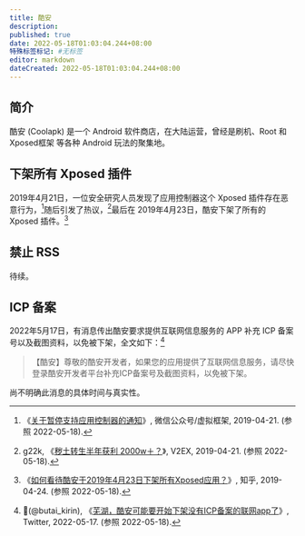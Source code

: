 ```yaml
---
title: 酷安
description:
published: true
date: 2022-05-18T01:03:04.244+08:00
特殊标签标记: #无标签
editor: markdown
dateCreated: 2022-05-18T01:03:04.244+08:00
---
```


## 简介

酷安 (Coolapk) 是一个 Android 软件商店，在大陆运营，曾经是刷机、Root 和 Xposed框架 等各种 Android 玩法的聚集地。

## 下架所有 Xposed 插件

2019年4月21日，一位安全研究人员发现了应用控制器这个 Xposed 插件存在恶意行为，[^VLtf0]随后引发了热议，[^557351]最后在 2019年4月23日，酷安下架了所有的 Xposed 插件。[^14427]

[^VLtf0]: 《[关于暂停支持应用控制器的通知](http://archiveiya74codqgiixo33q62qlrqtkgmcitqx5u2oeqnmn5bpcbiyd.onion/dN6TJ "https://mp.weixin.qq.com/s/RHNXuu60b4mb_tVLtf0GXQ")》, 微信公众号/虚拟框架, 2019-04-21. (参照 2022-05-18).

[^557351]: g22k, 《[秽土转生半年获利 2000w＋？](https://web.archive.org/web/20220517173145/https://www.v2ex.com/t/557351)》, V2EX, 2019-04-21. (参照 2022-05-18).

[^14427]: 《[如何看待酷安于2019年4月23日下架所有Xposed应用？](https://web.archive.org/web/20220517173321/https://www.zhihu.com/question/321442749)》, 知乎, 2019-04-24. (参照 2022-05-18).

## 禁止 RSS

待续。

## ICP 备案

2022年5月17日，有消息传出酷安要求提供互联网信息服务的 APP 补充 ICP 备案号以及截图资料，以免被下架，全文如下：[^51719]

[^51719]: 🦒(@butai_kirin), 《[芜湖，酷安可能要开始下架没有ICP备案的联网app了](https://web.archive.org/web/20220517165143/https://twitter.com/butai_kirin/status/1526491408517197826)》, Twitter, 2022-05-17. (参照 2022-05-18).

> 【酷安】尊敬的酷安开发者，如果您的应用提供了互联网信息服务，请尽快登录酷安开发者平台补充ICP备案号及截图资料，以免被下架。

尚不明确此消息的具体时间与真实性。

